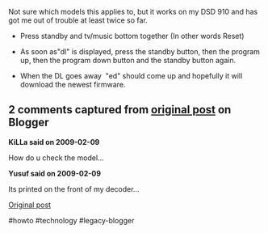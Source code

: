 <!--
date: '2009-02-09'
published: true
slug: 2009-02-how-to-initiate-firmware-update-on-your
time_to_read: 5
title: How to initiate a firmware update on your DSTV decoder
-->

Not sure which models this applies to, but it works on my DSD 910 and has got me out of trouble at least twice so far.  

  
* Press standby and tv/music bottom together (In other words Reset)
  
* As soon as"dl" is displayed, press the standby button, then the program up, then the program down button and the standby button again.
  
* When the DL goes away  "ed" should come up and hopefully it will download the newest firmware.
  



## 2 comments captured from [original post](https://ysfk.blogspot.com/2009/02/how-to-initiate-firmware-update-on-your.html) on Blogger

**KiLLa said on 2009-02-09**

How do u check the model...

**Yusuf said on 2009-02-09**

Its printed on the front of my decoder...



[Original post](https://ysfk.blogspot.com/2009/02/how-to-initiate-firmware-update-on-your.html)

#howto #technology #legacy-blogger 
